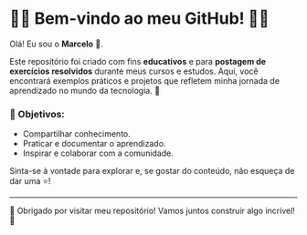 # 🐱‍💻 Bem-vindo ao meu GitHub! 🐱‍🏍

Olá! Eu sou o **Marcelo** 👋.

Este repositório foi criado com fins **educativos** e para **postagem de exercícios resolvidos** durante meus cursos e estudos. Aqui, você encontrará exemplos práticos e projetos que refletem minha jornada de aprendizado no mundo da tecnologia. 🚀

### 🎯 Objetivos:
- Compartilhar conhecimento.
- Praticar e documentar o aprendizado.
- Inspirar e colaborar com a comunidade.

Sinta-se à vontade para explorar e, se gostar do conteúdo, não esqueça de dar uma ⭐!

---

🦸 Obrigado por visitar meu repositório! Vamos juntos construir algo incrível! 🌟
